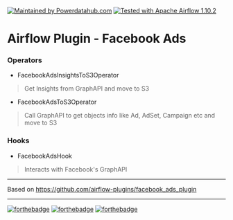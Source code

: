 [![Maintained by Powerdatahub.com](https://img.shields.io/badge/maintained%20by-powerdatahub.com-%233D4DFE.svg?style=for-the-badge)](https://powerdatahub.com/?ref=repo_aws_airflow) [![Tested with Apache Airflow 1.10.2](https://img.shields.io/badge/Tested%20with%20Apache%20Airflow-1.10.2-3D4DFE.svg?style=for-the-badge)](https://github.com/apache/airflow/)

# Airflow Plugin - Facebook Ads

### Operators

- FacebookAdsInsightsToS3Operator

> Get Insights from GraphAPI and move to S3

- FacebookAdsToS3Operator

> Call GraphAPI to get objects info like Ad, AdSet, Campaign etc and move to S3

### Hooks

- FacebookAdsHook

> Interacts with Facebook's GraphAPI

---

Based on https://github.com/airflow-plugins/facebook_ads_plugin

---
[![forthebadge](https://forthebadge.com/images/badges/made-with-python.svg)](https://forthebadge.com) [![forthebadge](https://forthebadge.com/images/badges/winter-is-coming.svg)](https://forthebadge.com) [![forthebadge](https://forthebadge.com/images/badges/contains-cat-gifs.svg)](https://forthebadge.com)
